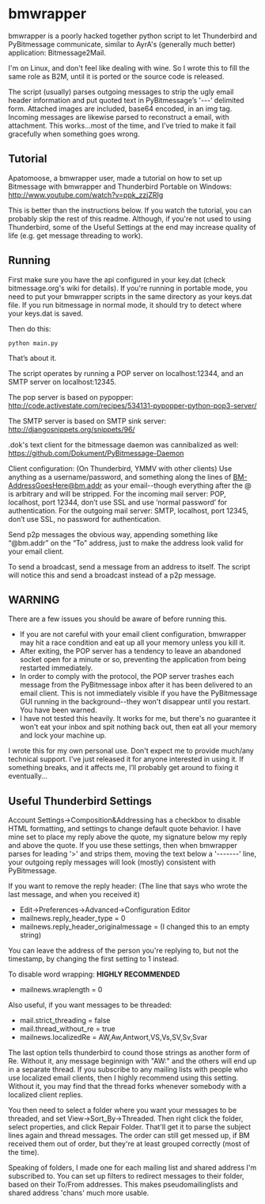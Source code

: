 bmwrapper
========

bmwrapper is a poorly hacked together python script to let Thunderbird and PyBitmessage communicate, similar to AyrA's (generally much better) application: ﻿Bitmessage2Mail.

I'm on Linux, and don't feel like dealing with wine. So I wrote this to fill the same role as B2M, until it is ported or the source code is released.

The script (usually) parses outgoing messages to strip the ugly email header information and put quoted text in PyBitmessage’s '---’ delimited form. Attached images are included, base64 encoded, in an img tag. Incoming messages are likewise parsed to reconstruct a email, with attachment. This works...most of the time, and I’ve tried to make it fail gracefully when something goes wrong.

Tutorial
--------

Apatomoose, a bmwrapper user, made a tutorial on how to set up Bitmessage with bmwrapper and Thunderbird Portable on Windows: http://www.youtube.com/watch?v=ppk_zzjZRIg

This is better than the instructions below. If you watch the tutorial, you can probably skip the rest of this readme. Although, if you're not used to using Thunderbird, some of the Useful Settings at the end may increase quality of life (e.g. get message threading to work).

Running
-------

First make sure you have the api configured in your key.dat (check bitmessage.org's wiki for details). If you're running in portable mode, you need to put your bmwrapper scripts in the same directory as your keys.dat file. If you run bitmessage in normal mode, it should try to detect where your keys.dat is saved.

Then do this:

    python main.py

That’s about it.

The script operates by running a POP server on localhost:12344, and an SMTP server on localhost:12345.

The pop server is based on pypopper: http://code.activestate.com/recipes/534131-pypopper-python-pop3-server/

The SMTP server is based on SMTP sink server: http://djangosnippets.org/snippets/96/

.dok's text client for the bitmessage daemon was cannibalized as well: https://github.com/Dokument/PyBitmessage-Daemon

Client configuration: (On Thunderbird, YMMV with other clients)
Use anything as a username/password, and something along the lines of BM-AddressGoesHere@bm.addr as your email--though everything after the @ is arbitrary and will be stripped.
For the incoming mail server: POP, localhost, port 12344, don’t use SSL and use ‘normal password’ for authentication.
For the outgoing mail server: SMTP, localhost, port 12345, don’t use SSL, no password for authentication.

Send p2p messages the obvious way, appending something like “@bm.addr” on the “To" address, just to make the address look valid for your email client.

To send a broadcast, send a message from an address to itself. The script will notice this and send a broadcast instead of a p2p message.

WARNING
-------

There are a few issues you should be aware of before running this.

- If you are not careful with your email client configuration, bmwrapper may hit a race condition and eat up all your memory unless you kill it.
- After exiting, the POP server has a tendency to leave an abandoned socket open for a minute or so, preventing the application from being restarted immediately.
- In order to comply with the protocol, the POP server trashes each message from the PyBitmessage inbox after it has been delivered to an email client. This is not immediately visible if you have the PyBitmessage GUI running in the background--they won't disappear until you restart. You have been warned.
- I have not tested this heavily. It works for me, but there's no guarantee it won't eat your inbox and spit nothing back out, then eat all your memory and lock your machine up.

I wrote this for my own personal use. Don't expect me to provide much/any technical support. I've just released it for anyone interested in using it. If something breaks, and it affects me, I’ll probably get around to fixing it eventually...

Useful Thunderbird Settings
--------------------------

Account Settings->Composition&Addressing has a checkbox to disable HTML formatting, and settings to change default quote behavior. I have mine set to place my reply above the quote, my signature below my reply and above the quote. If you use these settings, then when bmwrapper parses for leading '>' and strips them, moving the text below a '-------' line, your outgoing reply messages will look (mostly) consistent with PyBitmessage.

If you want to remove the reply header: (The line that says who wrote the last message, and when you received it)
- Edit->Preferences->Advanced->Configuration Editor
- mailnews.reply_header_type = 0
- mailnews.reply_header_originalmessage = (I changed this to an empty string)
    
You can leave the address of the person you're replying to, but not the timestamp, by changing the first setting to 1 instead.

To disable word wrapping: **HIGHLY RECOMMENDED**
- mailnews.wraplength = 0

Also useful, if you want messages to be threaded:
- mail.strict_threading = false
- mail.thread_without_re = true
- mailnews.localizedRe = AW,Aw,Antwort,VS,Vs,SV,Sv,Svar

The last option tells thunderbird to cound those strings as another form of Re. Without it, any message beginnign with "AW:" and the others will end up in a separate thread. If you subscribe to any mailing lists with people who use localized email clients, then I highly recommend using this setting. Without it, you may find that the thread forks whenever somebody with a localized client replies.

You then need to select a folder where you want your messages to be threaded, and set View->Sort_By->Threaded. Then right click the folder, select properties, and click Repair Folder. That'll get it to parse the subject lines again and thread messages. The order can still get messed up, if BM received them out of order, but they're at least grouped correctly (most of the time).

Speaking of folders, I made one for each mailing list and shared address I'm subscribed to. You can set up filters to redirect messages to their folder, based on their To/From addresses. This makes pseudomailinglists and shared address 'chans' much more usable.
